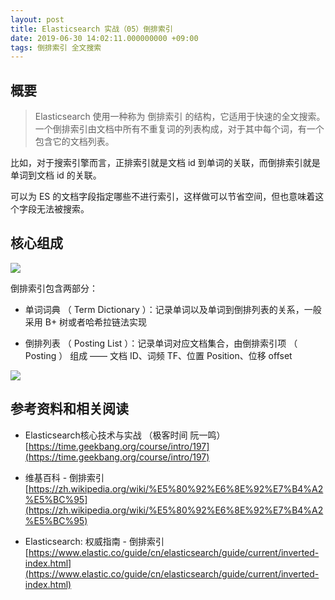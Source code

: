 ```yaml
---
layout: post
title: Elasticsearch 实战（05）倒排索引
date: 2019-06-30 14:02:11.000000000 +09:00
tags: 倒排索引 全文搜索
---
```


## 概要

> Elasticsearch 使用一种称为 倒排索引 的结构，它适用于快速的全文搜索。一个倒排索引由文档中所有不重复词的列表构成，对于其中每个词，有一个包含它的文档列表。

比如，对于搜索引擎而言，正排索引就是文档 id 到单词的关联，而倒排索引就是单词到文档 id 的关联。

可以为 ES 的文档字段指定哪些不进行索引，这样做可以节省空间，但也意味着这个字段无法被搜索。

## 核心组成

![](http://ww1.sinaimg.cn/large/006tNc79ly1g4j674gktkj30n9067dfv.jpg)

倒排索引包含两部分：

* 单词词典 （ Term Dictionary ）：记录单词以及单词到倒排列表的关系，一般采用 B+ 树或者哈希拉链法实现

* 倒排列表 （ Posting List ）：记录单词对应文档集合，由倒排索引项 （ Posting ） 组成 —— 文档 ID、词频 TF、位置 Position、位移 offset

![](http://ww3.sinaimg.cn/large/006tNc79ly1g4j6bh8wsbj30n807vdfv.jpg)

## 参考资料和相关阅读

* Elasticsearch核心技术与实战 （极客时间 阮一鸣） [https://time.geekbang.org/course/intro/197](https://time.geekbang.org/course/intro/197)

* 维基百科 - 倒排索引 [https://zh.wikipedia.org/wiki/%E5%80%92%E6%8E%92%E7%B4%A2%E5%BC%95](https://zh.wikipedia.org/wiki/%E5%80%92%E6%8E%92%E7%B4%A2%E5%BC%95)

* Elasticsearch: 权威指南 - 倒排索引 [https://www.elastic.co/guide/cn/elasticsearch/guide/current/inverted-index.html](https://www.elastic.co/guide/cn/elasticsearch/guide/current/inverted-index.html)